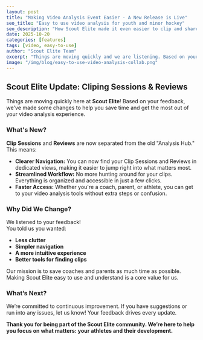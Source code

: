 ```yaml
---
layout: post
title: "Making Video Analysis Event Easier - A New Release is Live"
seo_title: "Easy to use video analysis for youth and minor hockey"
seo_description: "How Scout Elite made it even easier to clip and share youth hockey game videos"
date: 2025-10-20
categories: [features]
tags: [video, easy-to-use]
author: "Scout Elite Team"
excerpt: "Things are moving quickly and we are listening. Based on your feedback, our first updates to Scout Elite Xpress are now ready."
image: "/img/blog/easy-to-use-video-analysis-collab.png"
---
```


## Scout Elite Update: Cliping Sessions & Reviews

Things are moving quickly here at **Scout Elite**! Based on your feedback, we've made some changes to help you save time and get the most out of your video analysis experience.

### What's New?

**Clip Sessions** and **Reviews** are now separated from the old "Analysis Hub."  
This means:

- **Clearer Navigation:** You can now find your Clip Sessions and Reviews in dedicated views, making it easier to jump right into what matters most.
- **Streamlined Workflow:** No more hunting around for your clips. Everything is organized and accessible in just a few clicks.
- **Faster Access:** Whether you're a coach, parent, or athlete, you can get to your video analysis tools without extra steps or confusion.

### Why Did We Change?

We listened to your feedback!  
You told us you wanted:

- **Less clutter**
- **Simpler navigation**
- **A more intuitive experience**
- **Better tools for finding clips**

Our mission is to save coaches and parents as much time as possible. Making Scout Elite easy to use and understand is a core value for us.

### What’s Next?

We’re committed to continuous improvement. If you have suggestions or run into any issues, let us know! Your feedback drives every update.


**Thank you for being part of the Scout Elite community. We’re here to help you focus on what matters: your athletes and their development.**